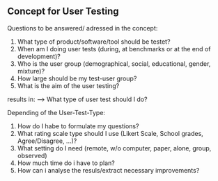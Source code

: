 ## Concept for User Testing

Questions to be answered/ adressed in the concept:

1) What type of product/software/tool should be testet?
2) When am I doing user tests (during, at benchmarks or at the end of development)?
3) Who is the user group (demographical, social, educational, gender, mixture)?
4) How large should be my test-user group?
5) What is the aim of the user testing?

results in:
--> What type of user test should I do?

Depending of the User-Test-Type:
1) How do I habe to formulate my questions?
2)  What rating scale type should I use (Likert Scale, School grades, Agree/Disagree, ...)?
3) What setting do I need (remote, w/o computer, paper, alone, group, observed)
4) How much time do i have to plan?
5) How can i analyse the resuls/extract necessary improvements?

